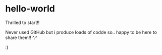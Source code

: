 # hello-world
Thrilled to start!!

Never used GitHub but i produce loads of codde so.. happy to be here to share them!! ^.^

:)
